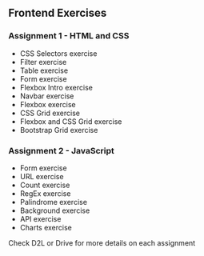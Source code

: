 ## Frontend Exercises

### Assignment 1 - HTML and CSS
- CSS Selectors exercise
- Filter exercise
- Table exercise
- Form exercise
- Flexbox Intro exercise
- Navbar exercise
- Flexbox exercise
- CSS Grid exercise
- Flexbox and CSS Grid exercise
- Bootstrap Grid exercise

### Assignment 2 - JavaScript 
- Form exercise
- URL exercise
- Count exercise
- RegEx exercise
- Palindrome exercise
- Background exercise
- API exercise
- Charts exercise

Check D2L or Drive for more details on each assignment
